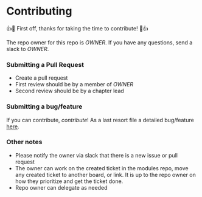 # Contributing

:+1::tada: First off, thanks for taking the time to contribute! :tada::+1:

The repo owner for this repo is _OWNER_. If you have any questions, send a slack to _OWNER_.

### Submitting a Pull Request

- Create a pull request
- First review should be by a member of _OWNER_
- Second review should be by a chapter lead

### Submitting a bug/feature

If you can contribute, _contribute_! As a last resort file a detailed bug/feature [here](https://ifitdev.atlassian.net/secure/CreateIssueDetails!init.jspa?pid=13018&issuetype=3&summary=YOUR%20SUMMARY&description=YOUR%20DESCRIPTION&customfield_10500=10200).

### Other notes

- Please notify the owner via slack that there is a new issue or pull request
- The owner can work on the created ticket in the modules repo, move any created ticket to another board, or link. It is up to the repo owner on how they prioritize and get the ticket done.
- Repo owner can delegate as needed
